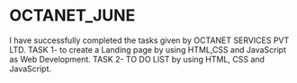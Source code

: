 # OCTANET_JUNE
I have successfully completed the tasks given by OCTANET SERVICES PVT LTD.
TASK 1- to create a Landing page by using HTML,CSS and JavaScript as Web Development.
TASK 2- TO DO LIST by using HTML, CSS and JavaScript.
                                                       
